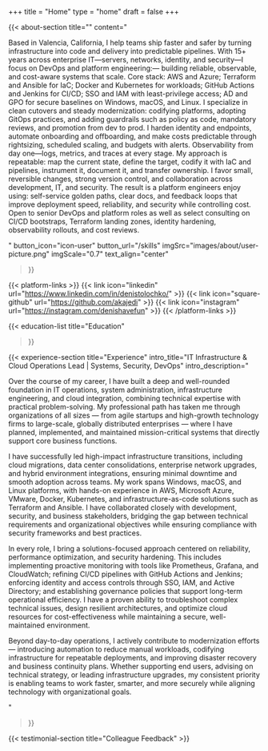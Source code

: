 +++
title =  "Home"
type = "home"
draft = false
+++



{{< about-section
    title=""
    content="<p>Based in Valencia, California, I help teams ship faster and safer by turning infrastructure into code and delivery into predictable pipelines. With 15+ years across enterprise IT—servers, networks, identity, and security—I focus on DevOps and platform engineering:— building reliable, observable, and cost-aware systems that scale. Core stack: AWS and Azure; Terraform and Ansible for IaC; Docker and Kubernetes for workloads; GitHub Actions and Jenkins for CI/CD; SSO and IAM with least-privilege access; AD and GPO for secure baselines on Windows, macOS, and Linux. I specialize in clean cutovers and steady modernization: codifying platforms, adopting GitOps practices, and adding guardrails such as policy as code, mandatory reviews, and promotion from dev to prod. I harden identity and endpoints, automate onboarding and offboarding, and make costs predictable through rightsizing, scheduled scaling, and budgets with alerts. Observability from day one—logs, metrics, and traces at every stage. My approach is repeatable: map the current state, define the target, codify it with IaC and pipelines, instrument it, document it, and transfer ownership. I favor small, reversible changes, strong version control, and collaboration across development, IT, and security. The result is a platform engineers enjoy using: self-service golden paths, clear docs, and feedback loops that improve deployment speed, reliability, and security while controlling cost. Open to senior DevOps and platform roles as well as select consulting on CI/CD bootstraps, Terraform landing zones, identity hardening, observability rollouts, and cost reviews.</p>"
    button_icon="icon-user"
    button_url="/skills"
    imgSrc="images/about/user-picture.png"
    imgScale="0.7"
    text_align="center"
 >}}
 
{{< platform-links >}}
	{{< link icon="linkedin" url="https://www.linkedin.com/in/denistolochko/" >}}
	{{< link icon="square-github" url="https://github.com/akajedi" >}}
	{{< link icon="instagram" url="https://instagram.com/denishavefun" >}}
{{< /platform-links >}}

{{< education-list
    title="Education" 
>}}

{{< experience-section
    title="Experience"
    intro_title="IT Infrastructure & Cloud Operations Lead | Systems, Security, DevOps"
    intro_description="<p>Over the course of my career, I have built a deep and well-rounded foundation in IT operations, system administration, infrastructure engineering, and cloud integration, combining technical expertise with practical problem-solving. My professional path has taken me through organizations of all sizes — from agile startups and high-growth technology firms to large-scale, globally distributed enterprises — where I have planned, implemented, and maintained mission-critical systems that directly support core business functions.</p> <p>I have successfully led high-impact infrastructure transitions, including cloud migrations, data center consolidations, enterprise network upgrades, and hybrid environment integrations, ensuring minimal downtime and smooth adoption across teams. My work spans Windows, macOS, and Linux platforms, with hands-on experience in AWS, Microsoft Azure, VMware, Docker, Kubernetes, and infrastructure-as-code solutions such as Terraform and Ansible. I have collaborated closely with development, security, and business stakeholders, bridging the gap between technical requirements and organizational objectives while ensuring compliance with security frameworks and best practices.</p> <p>In every role, I bring a solutions-focused approach centered on reliability, performance optimization, and security hardening. This includes implementing proactive monitoring with tools like Prometheus, Grafana, and CloudWatch; refining CI/CD pipelines with GitHub Actions and Jenkins; enforcing identity and access controls through SSO, IAM, and Active Directory; and establishing governance policies that support long-term operational efficiency. I have a proven ability to troubleshoot complex technical issues, design resilient architectures, and optimize cloud resources for cost-effectiveness while maintaining a secure, well-maintained environment.</p><p> Beyond day-to-day operations, I actively contribute to modernization efforts — introducing automation to reduce manual workloads, codifying infrastructure for repeatable deployments, and improving disaster recovery and business continuity plans. Whether supporting end users, advising on technical strategy, or leading infrastructure upgrades, my consistent priority is enabling teams to work faster, smarter, and more securely while aligning technology with organizational goals.</p>"
>}}


{{< testimonial-section
    title="Colleague Feedback" >}}

